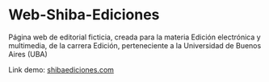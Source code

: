 # Web-Shiba-Ediciones
Página web de editorial ficticia, creada para la materia Edición electrónica y multimedia, de la carrera Edición, perteneciente a la Universidad de Buenos Aires (UBA)

Link demo: [shibaediciones.com](https://shibaediciones.com)

